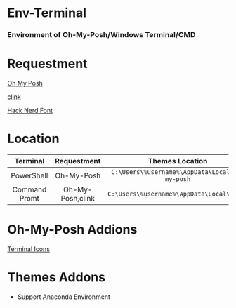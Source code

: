 # Env-Terminal

### Environment of Oh-My-Posh/Windows Terminal/CMD

# Requestment

[Oh My Posh](https://ohmyposh.dev/)

[clink](https://github.com/chrisant996/clink)

[Hack Nerd Font](https://www.nerdfonts.com/)

# Location

|   Terminal    |   Requestment    |                Themes Location                 |         Config Location         |
| :-----------: | :--------------: | :--------------------------------------------: | :-----------------------------: |
|  PowerShell   |    Oh-My-Posh    | `C:\Users\%username%\AppData\Local\oh-my-posh` | `C:\Users\%username%\Documents` |
| Command Promt | Oh-My-Posh,clink |   `C:\Users\%username%\AppData\Local\clink`    | Same with **`Themes Location`** |

# Oh-My-Posh Addions

[Terminal Icons](https://github.com/devblackops/Terminal-Icons)

# Themes Addons

- Support Anaconda Environment

